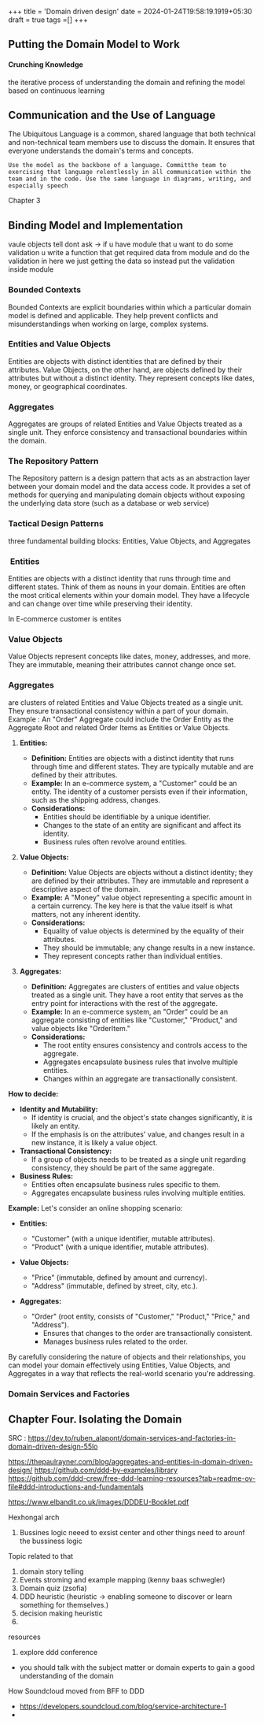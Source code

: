 +++
title = 'Domain driven design'
date = 2024-01-24T19:58:19.1919+05:30
draft = true
tags =[]
+++ 


## Putting the Domain Model to Work

#### Crunching Knowledge

the iterative process of understanding the domain and refining the model based on continuous learning

## Communication and the Use of Language

The Ubiquitous Language is a common, shared language that both technical and non-technical team members use to discuss the domain. It ensures that everyone understands the domain's terms and concepts.

`Use the model as the backbone of a language. Committhe team to exercising that language relentlessly in all communication within the team and in the code. Use the same language in diagrams, writing, and especially speech`


Chapter 3 
## Binding Model and Implementation


vaule objects
tell dont ask -> if u have module that u want to do some validation u write a function that get required data from module and do the validation in here we just getting the data so  instead put the validation inside module

### **Bounded Contexts**

Bounded Contexts are explicit boundaries within which a particular domain model is defined and applicable. They help prevent conflicts and misunderstandings when working on large, complex systems.

### **Entities and Value Objects**

Entities are objects with distinct identities that are defined by their attributes. Value Objects, on the other hand, are objects defined by their attributes but without a distinct identity. They represent concepts like dates, money, or geographical coordinates.

### **Aggregates**

Aggregates are groups of related Entities and Value Objects treated as a single unit. They enforce consistency and transactional boundaries within the domain.

### The Repository Pattern

The Repository pattern is a design pattern that acts as an abstraction layer between your domain model and the data access code. It provides a set of methods for querying and manipulating domain objects without exposing the underlying data store (such as a database or web service)


### Tactical Design Patterns

three fundamental building blocks: Entities, Value Objects, and Aggregates

###  **Entities**

Entities are objects with a distinct identity that runs through time and different states. Think of them as nouns in your domain. Entities are often the most critical elements within your domain model. They have a lifecycle and can change over time while preserving their identity.

In E-commerce customer is entites

### **Value Objects**

Value Objects represent concepts like dates, money, addresses, and more. They are immutable, meaning their attributes cannot change once set.

### **Aggregates**

are clusters of related Entities and Value Objects treated as a single unit. They ensure transactional consistency within a part of your domain. 
Example : An "Order" Aggregate could include the Order Entity as the Aggregate Root and related Order Items as Entities or Value Objects.

1. **Entities:**
   - **Definition:** Entities are objects with a distinct identity that runs through time and different states. They are typically mutable and are defined by their attributes.
   - **Example:** In an e-commerce system, a "Customer" could be an entity. The identity of a customer persists even if their information, such as the shipping address, changes.
   - **Considerations:**
     - Entities should be identifiable by a unique identifier.
     - Changes to the state of an entity are significant and affect its identity.
     - Business rules often revolve around entities.

2. **Value Objects:**
   - **Definition:** Value Objects are objects without a distinct identity; they are defined by their attributes. They are immutable and represent a descriptive aspect of the domain.
   - **Example:** A "Money" value object representing a specific amount in a certain currency. The key here is that the value itself is what matters, not any inherent identity.
   - **Considerations:**
     - Equality of value objects is determined by the equality of their attributes.
     - They should be immutable; any change results in a new instance.
     - They represent concepts rather than individual entities.

3. **Aggregates:**
   - **Definition:** Aggregates are clusters of entities and value objects treated as a single unit. They have a root entity that serves as the entry point for interactions with the rest of the aggregate.
   - **Example:** In an e-commerce system, an "Order" could be an aggregate consisting of entities like "Customer," "Product," and value objects like "OrderItem."
   - **Considerations:**
     - The root entity ensures consistency and controls access to the aggregate.
     - Aggregates encapsulate business rules that involve multiple entities.
     - Changes within an aggregate are transactionally consistent.

**How to decide:**
   - **Identity and Mutability:**
     - If identity is crucial, and the object's state changes significantly, it is likely an entity.
     - If the emphasis is on the attributes' value, and changes result in a new instance, it is likely a value object.
   - **Transactional Consistency:**
     - If a group of objects needs to be treated as a single unit regarding consistency, they should be part of the same aggregate.
   - **Business Rules:**
     - Entities often encapsulate business rules specific to them.
     - Aggregates encapsulate business rules involving multiple entities.

**Example:**
Let's consider an online shopping scenario:

- **Entities:**
  - "Customer" (with a unique identifier, mutable attributes).
  - "Product" (with a unique identifier, mutable attributes).

- **Value Objects:**
  - "Price" (immutable, defined by amount and currency).
  - "Address" (immutable, defined by street, city, etc.).

- **Aggregates:**
  - "Order" (root entity, consists of "Customer," "Product," "Price," and "Address").
    - Ensures that changes to the order are transactionally consistent.
    - Manages business rules related to the order.

By carefully considering the nature of objects and their relationships, you can model your domain effectively using Entities, Value Objects, and Aggregates in a way that reflects the real-world scenario you're addressing.

### Domain Services and Factories


## Chapter Four. Isolating the Domain


SRC : https://dev.to/ruben_alapont/domain-services-and-factories-in-domain-driven-design-55lo




https://thepaulrayner.com/blog/aggregates-and-entities-in-domain-driven-design/
https://github.com/ddd-by-examples/library
https://github.com/ddd-crew/free-ddd-learning-resources?tab=readme-ov-file#ddd-introductions-and-fundamentals

https://www.elbandit.co.uk/images/DDDEU-Booklet.pdf







Hexhongal arch
1. Bussines logic neeed to exsist center and other things need to arounf the bussiness logic








Topic related to that 
1. domain story telling
2. Events stroming and example mapping (kenny baas schwegler)
3. Domain quiz (zsofia)
4. DDD heuristic (heuristic -> enabling someone to discover or learn something for themselves.)
5. decision making heuristic 
6. 





resources
1. explore ddd conference





- you should talk with the subject matter or domain experts to gain a good understanding of the domain



How Soundcloud moved from BFF to DDD 
- https://developers.soundcloud.com/blog/service-architecture-1
- 